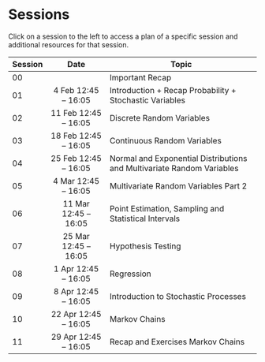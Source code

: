 # Sessions

Click on a session to the left to access a plan of a specific session and additional resources for that session.

<style>
.center-table table {
  width: 100%;
  border-collapse: collapse;
}

.center-table table th:nth-child(1),
.center-table table td:nth-child(1) {
  width: 10%;
}

.center-table table th:nth-child(2),
.center-table table td:nth-child(2) {
  width: 25%;
}

.center-table table th:nth-child(3),
.center-table table td:nth-child(3) {
  width: 65%;
}
</style>

<div class="center-table" markdown>


| Session | Date                 | Topic                        |
| ------- | :----:               | ---------------------------- |
| 00      |                      | Important Recap                          |
| 01      | 4 Feb 12:45 – 16:05  | Introduction + Recap Probability + Stochastic Variables |
| 02      | 11 Feb 12:45 – 16:05 | Discrete Random Variables |
| 03      | 18 Feb 12:45 – 16:05 | Continuous Random Variables |
| 04      | 25 Feb 12:45 – 16:05 | Normal and Exponential Distributions and Multivariate Random Variables |
| 05      | 4 Mar 12:45 – 16:05  | Multivariate Random Variables Part 2 |
| 06      | 11 Mar 12:45 – 16:05 | Point Estimation, Sampling and Statistical Intervals |
| 07      | 25 Mar 12:45 – 16:05 | Hypothesis Testing |
| 08      | 1 Apr 12:45 – 16:05  | Regression |
| 09      | 8 Apr 12:45 – 16:05  | Introduction to Stochastic Processes |
| 10      | 22 Apr 12:45 – 16:05 | Markov Chains |
| 11      | 29 Apr 12:45 – 16:05 | Recap and Exercises Markov Chains |

</div>
